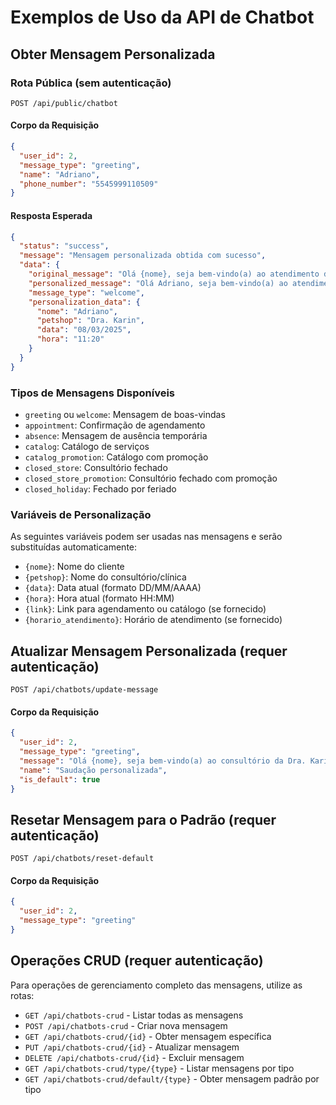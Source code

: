 # Exemplos de Uso da API de Chatbot

## Obter Mensagem Personalizada

### Rota Pública (sem autenticação)

```
POST /api/public/chatbot
```

#### Corpo da Requisição

```json
{
  "user_id": 2,
  "message_type": "greeting",
  "name": "Adriano",
  "phone_number": "5545999110509"
}
```

#### Resposta Esperada

```json
{
  "status": "success",
  "message": "Mensagem personalizada obtida com sucesso",
  "data": {
    "original_message": "Olá {nome}, seja bem-vindo(a) ao atendimento da Dra. Karin Boldarini. Como posso ajudar você hoje?",
    "personalized_message": "Olá Adriano, seja bem-vindo(a) ao atendimento da Dra. Karin Boldarini. Como posso ajudar você hoje?",
    "message_type": "welcome",
    "personalization_data": {
      "nome": "Adriano",
      "petshop": "Dra. Karin",
      "data": "08/03/2025",
      "hora": "11:20"
    }
  }
}
```

### Tipos de Mensagens Disponíveis

- `greeting` ou `welcome`: Mensagem de boas-vindas
- `appointment`: Confirmação de agendamento
- `absence`: Mensagem de ausência temporária
- `catalog`: Catálogo de serviços
- `catalog_promotion`: Catálogo com promoção
- `closed_store`: Consultório fechado
- `closed_store_promotion`: Consultório fechado com promoção
- `closed_holiday`: Fechado por feriado

### Variáveis de Personalização

As seguintes variáveis podem ser usadas nas mensagens e serão substituídas automaticamente:

- `{nome}`: Nome do cliente
- `{petshop}`: Nome do consultório/clínica
- `{data}`: Data atual (formato DD/MM/AAAA)
- `{hora}`: Hora atual (formato HH:MM)
- `{link}`: Link para agendamento ou catálogo (se fornecido)
- `{horario_atendimento}`: Horário de atendimento (se fornecido)

## Atualizar Mensagem Personalizada (requer autenticação)

```
POST /api/chatbots/update-message
```

#### Corpo da Requisição

```json
{
  "user_id": 2,
  "message_type": "greeting",
  "message": "Olá {nome}, seja bem-vindo(a) ao consultório da Dra. Karin! Como posso te ajudar hoje?",
  "name": "Saudação personalizada",
  "is_default": true
}
```

## Resetar Mensagem para o Padrão (requer autenticação)

```
POST /api/chatbots/reset-default
```

#### Corpo da Requisição

```json
{
  "user_id": 2,
  "message_type": "greeting"
}
```

## Operações CRUD (requer autenticação)

Para operações de gerenciamento completo das mensagens, utilize as rotas:

- `GET /api/chatbots-crud` - Listar todas as mensagens
- `POST /api/chatbots-crud` - Criar nova mensagem
- `GET /api/chatbots-crud/{id}` - Obter mensagem específica
- `PUT /api/chatbots-crud/{id}` - Atualizar mensagem
- `DELETE /api/chatbots-crud/{id}` - Excluir mensagem
- `GET /api/chatbots-crud/type/{type}` - Listar mensagens por tipo
- `GET /api/chatbots-crud/default/{type}` - Obter mensagem padrão por tipo
